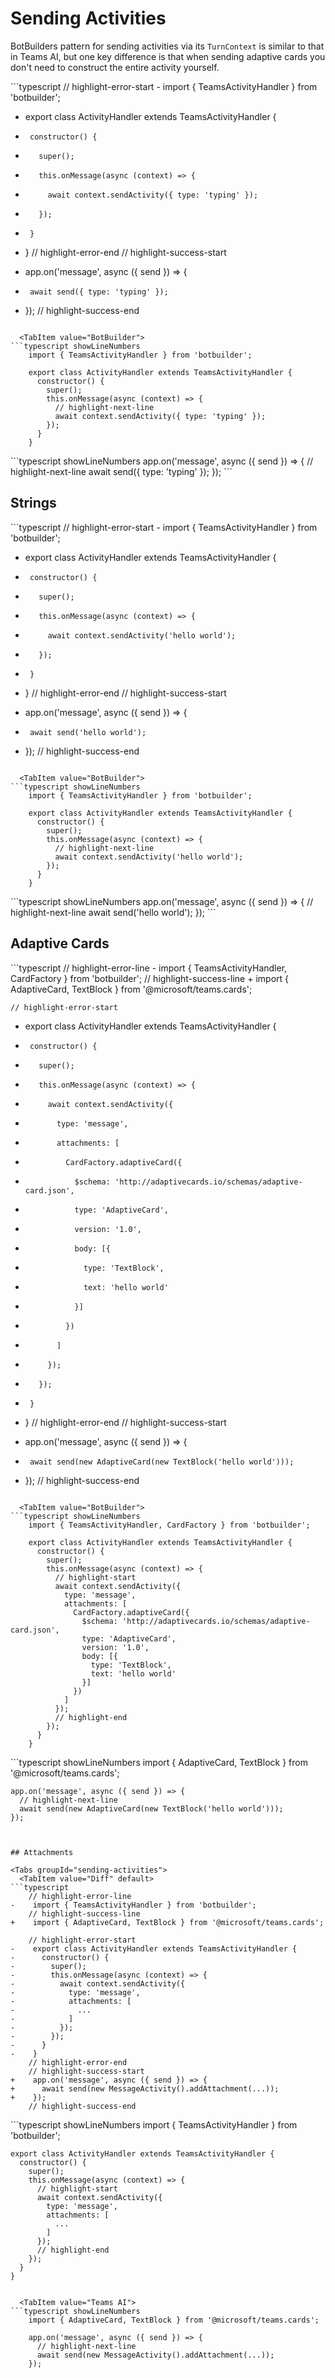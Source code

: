
# Sending Activities

BotBuilders pattern for sending activities via its `TurnContext` is similar to that
in Teams AI, but one key difference is that when sending adaptive cards you don't need
to construct the entire activity yourself.

<Tabs groupId="sending-activities">
  <TabItem value="Diff" default>
```typescript
    // highlight-error-start
-    import { TeamsActivityHandler } from 'botbuilder';

-    export class ActivityHandler extends TeamsActivityHandler {
-      constructor() {
-        super();
-        this.onMessage(async (context) => {
-          await context.sendActivity({ type: 'typing' });
-        });
-      }
-    }
    // highlight-error-end
    // highlight-success-start
+    app.on('message', async ({ send }) => {
+      await send({ type: 'typing' });
+    });
    // highlight-success-end
```
  
  <TabItem value="BotBuilder">
```typescript showLineNumbers
    import { TeamsActivityHandler } from 'botbuilder';

    export class ActivityHandler extends TeamsActivityHandler {
      constructor() {
        super();
        this.onMessage(async (context) => {
          // highlight-next-line
          await context.sendActivity({ type: 'typing' });
        });
      }
    }
```
  
  <TabItem value="Teams AI">
```typescript showLineNumbers
    app.on('message', async ({ send }) => {
      // highlight-next-line
      await send({ type: 'typing' });
    });
```
  

## Strings

<Tabs groupId="sending-activities">
  <TabItem value="Diff" default>
```typescript
    // highlight-error-start
-    import { TeamsActivityHandler } from 'botbuilder';

-    export class ActivityHandler extends TeamsActivityHandler {
-      constructor() {
-        super();
-        this.onMessage(async (context) => {
-          await context.sendActivity('hello world');
-        });
-      }
-    }
    // highlight-error-end
    // highlight-success-start
+    app.on('message', async ({ send }) => {
+      await send('hello world');
+    });
    // highlight-success-end
```
  
  <TabItem value="BotBuilder">
```typescript showLineNumbers
    import { TeamsActivityHandler } from 'botbuilder';

    export class ActivityHandler extends TeamsActivityHandler {
      constructor() {
        super();
        this.onMessage(async (context) => {
          // highlight-next-line
          await context.sendActivity('hello world');
        });
      }
    }
```
  
  <TabItem value="Teams AI">
```typescript showLineNumbers
    app.on('message', async ({ send }) => {
      // highlight-next-line
      await send('hello world');
    });
```
  

## Adaptive Cards

<Tabs groupId="sending-activities">
  <TabItem value="Diff" default>
```typescript
    // highlight-error-line
-    import { TeamsActivityHandler, CardFactory } from 'botbuilder';
    // highlight-success-line
+    import { AdaptiveCard, TextBlock } from '@microsoft/teams.cards';

    // highlight-error-start
-    export class ActivityHandler extends TeamsActivityHandler {
-      constructor() {
-        super();
-        this.onMessage(async (context) => {
-          await context.sendActivity({
-            type: 'message',
-            attachments: [
-              CardFactory.adaptiveCard({
-                $schema: 'http://adaptivecards.io/schemas/adaptive-card.json',
-                type: 'AdaptiveCard',
-                version: '1.0',
-                body: [{
-                  type: 'TextBlock',
-                  text: 'hello world'
-                }]
-              })
-            ]
-          });
-        });
-      }
-    }
    // highlight-error-end
    // highlight-success-start
+    app.on('message', async ({ send }) => {
+      await send(new AdaptiveCard(new TextBlock('hello world')));
+    });
    // highlight-success-end
```
  
  <TabItem value="BotBuilder">
```typescript showLineNumbers
    import { TeamsActivityHandler, CardFactory } from 'botbuilder';

    export class ActivityHandler extends TeamsActivityHandler {
      constructor() {
        super();
        this.onMessage(async (context) => {
          // highlight-start
          await context.sendActivity({
            type: 'message',
            attachments: [
              CardFactory.adaptiveCard({
                $schema: 'http://adaptivecards.io/schemas/adaptive-card.json',
                type: 'AdaptiveCard',
                version: '1.0',
                body: [{
                  type: 'TextBlock',
                  text: 'hello world'
                }]
              })
            ]
          });
          // highlight-end
        });
      }
    }
```
  
  <TabItem value="Teams AI">
```typescript showLineNumbers
    import { AdaptiveCard, TextBlock } from '@microsoft/teams.cards';

    app.on('message', async ({ send }) => {
      // highlight-next-line
      await send(new AdaptiveCard(new TextBlock('hello world')));
    });
```
  

## Attachments

<Tabs groupId="sending-activities">
  <TabItem value="Diff" default>
```typescript
    // highlight-error-line
-    import { TeamsActivityHandler } from 'botbuilder';
    // highlight-success-line
+    import { AdaptiveCard, TextBlock } from '@microsoft/teams.cards';

    // highlight-error-start
-    export class ActivityHandler extends TeamsActivityHandler {
-      constructor() {
-        super();
-        this.onMessage(async (context) => {
-          await context.sendActivity({
-            type: 'message',
-            attachments: [
-              ...
-            ]
-          });
-        });
-      }
-    }
    // highlight-error-end
    // highlight-success-start
+    app.on('message', async ({ send }) => {
+      await send(new MessageActivity().addAttachment(...));
+    });
    // highlight-success-end
```
  
  <TabItem value="BotBuilder">
```typescript showLineNumbers
    import { TeamsActivityHandler } from 'botbuilder';

    export class ActivityHandler extends TeamsActivityHandler {
      constructor() {
        super();
        this.onMessage(async (context) => {
          // highlight-start
          await context.sendActivity({
            type: 'message',
            attachments: [
              ...
            ]
          });
          // highlight-end
        });
      }
    }
```
  
  <TabItem value="Teams AI">
```typescript showLineNumbers
    import { AdaptiveCard, TextBlock } from '@microsoft/teams.cards';

    app.on('message', async ({ send }) => {
      // highlight-next-line
      await send(new MessageActivity().addAttachment(...));
    });
```
  
